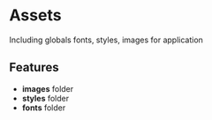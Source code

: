 # Assets
Including globals fonts, styles, images for application
## Features
- **images** folder
- **styles** folder
- **fonts** folder

